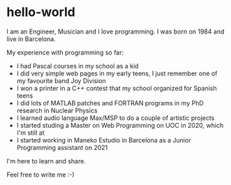 # hello-world

I am an Engineer, Musician and I love programming.
I was born on 1984 and live in Barcelona.

My experience with programming so far:
  - I had Pascal courses in my school as a kid
  - I did very simple web pages in my early teens, I just remember one of my favourite band Joy Division
  - I won a printer in a C++ contest that my school organized for Spanish teens
  - I did lots of MATLAB patches and FORTRAN programs in my PhD research in Nuclear Physics
  - I learned audio language Max/MSP to do a couple of artistic projects
  - I started studing a Master on Web Programming on UOC in 2020, which I'm still at
  - I started working in Maneko Estudio in Barcelona as a Junior Programming assistant on 2021

I'm here to learn and share.

Feel free to write me :-)

